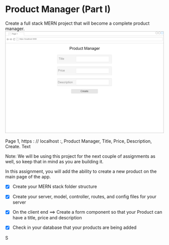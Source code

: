 # Product Manager (Part I)
Create a full stack MERN project that will become a complete product manager.
![](img.png)


Page 1, https : // localhost :, Product Manager, Title, Price, Description, Create. Text


Note: We will be using this project for the next couple of assignments as well, so keep that in mind as you are building it.

In this assignment, you will add the ability to create a new product on the main page of the app.



- [x] Create your MERN stack folder structure


- [x] Create your server, model, controller, routes, and config files for your server


- [x] On the client end ==> Create a form component so that your Product can have a title, price and description


- [x] Check in your database that your products are being added

S


